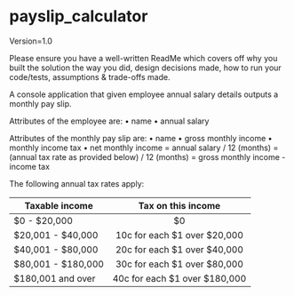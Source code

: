 # payslip_calculator
Version=1.0

Please ensure you have a well-written ReadMe which covers off why you built the solution the way you did, design decisions made, how to run your code/tests, assumptions & trade-offs made.




A console application that given employee annual salary details outputs a monthly pay slip.

Attributes of the employee are:
• name
• annual salary


Attributes of the monthly pay slip are:
• name
• gross monthly income
• monthly income tax
• net monthly income
= annual salary / 12 (months)
= (annual tax rate as provided below) / 12 (months) = gross monthly income - income tax


The following annual tax rates apply:

| Taxable income     | Tax on this income            | 
| -------------------|:-----------------------------:| 
| $0 - $20,000       | $0                            | 
| $20,001 - $40,000  | 10c for each $1 over $20,000  | 
| $40,001 - $80,000  | 20c for each $1 over $40,000  |    
| $80,001 - $180,000 | 30c for each $1 over $80,000  |    
| $180,001 and over  | 40c for each $1 over $180,000 |
